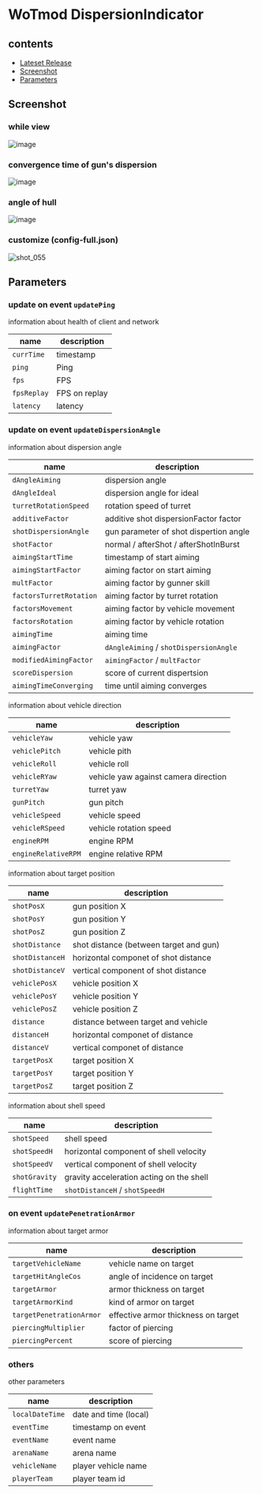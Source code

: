 # WoTmod DispersionIndicator

## contents

- [Lateset Release](../../releases/latest)
- [Screenshot](#Screenshot)
- [Parameters](#Parameters)

## Screenshot

### while view
![image](https://user-images.githubusercontent.com/11075065/56848251-91a72b80-6921-11e9-95c3-e0d9cd63726a.png)

### convergence time of gun's dispersion
![image](https://user-images.githubusercontent.com/11075065/56848277-e9de2d80-6921-11e9-8ea0-99af434f7dfb.png)

### angle of hull
![image](https://user-images.githubusercontent.com/11075065/56848288-09755600-6922-11e9-9422-d164fe511836.png)

### customize (config-full.json)
![shot_055](https://user-images.githubusercontent.com/11075065/72655895-f5efab00-39da-11ea-9d06-1a2fdc74a61b.jpg)


## Parameters

### update on event `updatePing`

information about health of client and network

| name        | description     |
| ----------- | --------------- |
| `currTime`  | timestamp       |
| `ping`      | Ping            |
| `fps`       | FPS             |
| `fpsReplay` | FPS on replay   |
| `latency`   | latency         |

### update on event `updateDispersionAngle`

information about dispersion angle

| name                    | description                            |
| ----------------------- | -------------------------------------- |
| `dAngleAiming`          | dispersion angle                       |
| `dAngleIdeal`           | dispersion angle for ideal             |
| `turretRotationSpeed`   | rotation speed of turret               |
| `additiveFactor`        | additive shot dispersionFactor factor  |
| `shotDispersionAngle`   | gun parameter of shot dispertion angle |
| `shotFactor`            | normal / afterShot / afterShotInBurst  |
| `aimingStartTime`       | timestamp of start aiming              |
| `aimingStartFactor`     | aiming factor on start aiming          |
| `multFactor`            | aiming factor by gunner skill          |
| `factorsTurretRotation` | aiming factor by turret rotation       |
| `factorsMovement`       | aiming factor by vehicle movement      |
| `factorsRotation`       | aiming factor by vehicle rotation      |
| `aimingTime`            | aiming time                            |
| `aimingFactor`          | `dAngleAiming` / `shotDispersionAngle` |
| `modifiedAimingFactor`  | `aimingFactor` / `multFactor`          |
| `scoreDispersion`       | score of current dispertsion           |
| `aimingTimeConverging`  | time until aiming converges            |

information about vehicle direction

| name                    | description                            |
| ----------------------- | -------------------------------------- |
| `vehicleYaw`            | vehicle yaw                            |
| `vehiclePitch`          | vehicle pith                           |
| `vehicleRoll`           | vehicle roll                           |
| `vehicleRYaw`           | vehicle yaw against camera direction   |
| `turretYaw`             | turret yaw                             |
| `gunPitch`              | gun pitch                              |
| `vehicleSpeed`          | vehicle speed                          |
| `vehicleRSpeed`         | vehicle rotation speed                 |
| `engineRPM`             | engine RPM                             |
| `engineRelativeRPM`     | engine relative RPM                    |

information about target position

| name             | description                              |
| ---------------- | ---------------------------------------- |
| `shotPosX`       | gun position X                           |
| `shotPosY`       | gun position Y                           |
| `shotPosZ`       | gun position Z                           |
| `shotDistance`   | shot distance (between target and gun)   |
| `shotDistanceH`  | horizontal componet of shot distance     |
| `shotDistanceV`  | vertical component of shot distance      |
| `vehiclePosX`    | vehicle position X                       |
| `vehiclePosY`    | vehicle position Y                       |
| `vehiclePosZ`    | vehicle position Z                       |
| `distance`       | distance between target and vehicle      |
| `distanceH`      | horizontal componet of distance          |
| `distanceV`      | vertical componet of distance            |
| `targetPosX`     | target position X                        |
| `targetPosY`     | target position Y                        |
| `targetPosZ`     | target position Z                        |

information about shell speed

| name             | description                              |
| ---------------- | ---------------------------------------- |
| `shotSpeed`      | shell speed                              |
| `shotSpeedH`     | horizontal component of shell velocity   |
| `shotSpeedV`     | vertical component of shell velocity     |
| `shotGravity`    | gravity acceleration acting on the shell |
| `flightTime`     | `shotDistanceH` / `shotSpeedH`           |


### on event `updatePenetrationArmor`

information about target armor

| name                     | description                         |
| ------------------------ | ----------------------------------- |
| `targetVehicleName`      | vehicle name on target              |
| `targetHitAngleCos`      | angle of incidence on target        |
| `targetArmor`            | armor thickness on target           |
| `targetArmorKind`        | kind of armor on target             |
| `targetPenetrationArmor` | effective armor thickness on target |
| `piercingMultiplier`     | factor of piercing                  |
| `piercingPercent`        | score of piercing                   |


### others

other parameters

| name                     | description                         |
| ------------------------ | ----------------------------------- |
| `localDateTime`          | date and time (local)               |
| `eventTime`              | timestamp on event                  |
| `eventName`              | event name                          |
| `arenaName`              | arena name                          |
| `vehicleName`            | player vehicle name                 |
| `playerTeam`             | player team id                      |
